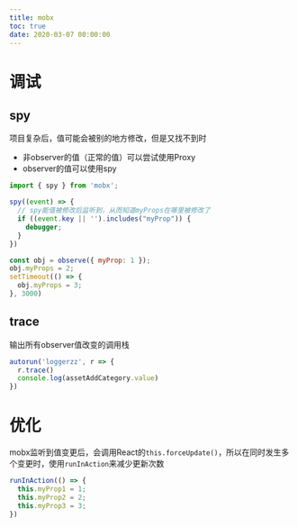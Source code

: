```yaml
---
title: mobx
toc: true
date: 2020-03-07 00:00:00
---
```


# 调试
## spy
项目复杂后，值可能会被别的地方修改，但是又找不到时
* 非observer的值（正常的值）可以尝试使用Proxy
* observer的值可以使用spy

```js
import { spy } from 'mobx';

spy((event) => {
  // spy能值被修改后监听到，从而知道myProps在哪里被修改了
  if ((event.key || '').includes("myProp")) {
    debugger;
  }
})

const obj = observe({ myProp: 1 });
obj.myProps = 2;
setTimeout(() => {
  obj.myProps = 3;
}, 3000)
```

## trace
输出所有observer值改变的调用栈
```js
autorun('loggerzz', r => {
  r.trace()
  console.log(assetAddCategory.value)
})
```

# 优化
mobx监听到值变更后，会调用React的`this.forceUpdate()`，所以在同时发生多个变更时，使用`runInAction`来减少更新次数
```js
runInAction(() => {
  this.myProp1 = 1;
  this.myProp2 = 2;
  this.myProp3 = 3;
})
```
